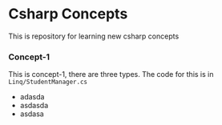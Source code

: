 ﻿# Csharp Concepts
 
 This is repository for learning new csharp concepts
 
 
 
 ### Concept-1
 This is concept-1, there are three types. The code for this is in `Linq/StudentManager.cs`
 * adasda
 * asdasda
 * asdasa
